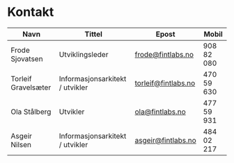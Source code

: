 # Kontakt

| Navn                | Tittel                          | Epost               | Mobil      |
|---------------------|---------------------------------|---------------------|------------|
| Frode Sjovatsen     | Utviklingsleder                 | frode@fintlabs.no   | 908 82 080 |
| Torleif Gravelsæter | Informasjonsarkitekt / utvikler | torleif@fintlabs.no | 470 59 630 |
| Ola Stålberg        | Utvikler                        | ola@fintlabs.no     | 477 59 931 |
| Asgeir Nilsen       | Informasjonsarkitekt / utvikler | asgeir@fintlabs.no  | 484 02 217 |
